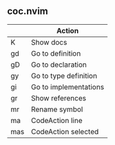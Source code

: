 coc.nvim
---------

|     | **Action**            |
|-----|-----------------------|
| K   | Show docs             |
| gd  | Go to definition      |
| gD  | Go to declaration     |
| gy  | Go to type definition |
| gi  | Go to implementations |
| gr  | Show references       |
| mr  | Rename symbol         |
| ma  | CodeAction line       |
| mas | CodeAction selected   |

